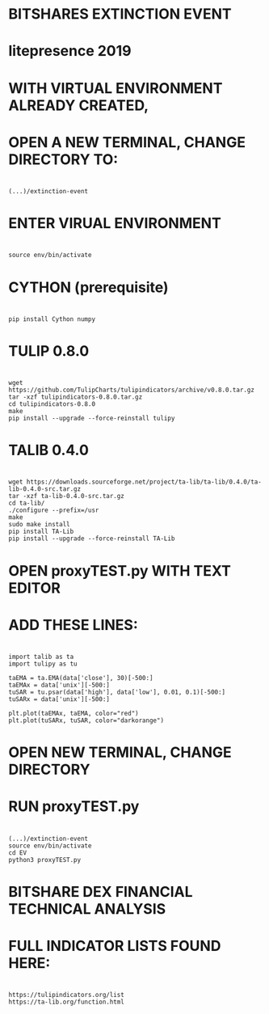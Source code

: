 
# BITSHARES EXTINCTION EVENT
# litepresence 2019

# ##############################################
# WITH VIRTUAL ENVIRONMENT ALREADY CREATED,
# OPEN A NEW TERMINAL, CHANGE DIRECTORY TO:
# ##############################################

    (...)/extinction-event

# ##############################################
# ENTER VIRUAL ENVIRONMENT
# ##############################################

    source env/bin/activate

# ##############################################
# CYTHON (prerequisite)
# ##############################################

    pip install Cython numpy 

# ##############################################
# TULIP 0.8.0
# ##############################################

    wget https://github.com/TulipCharts/tulipindicators/archive/v0.8.0.tar.gz
    tar -xzf tulipindicators-0.8.0.tar.gz
    cd tulipindicators-0.8.0
    make 
    pip install --upgrade --force-reinstall tulipy

# ##############################################
# TALIB 0.4.0
# ##############################################

    wget https://downloads.sourceforge.net/project/ta-lib/ta-lib/0.4.0/ta-lib-0.4.0-src.tar.gz
    tar -xzf ta-lib-0.4.0-src.tar.gz
    cd ta-lib/
    ./configure --prefix=/usr
    make
    sudo make install
    pip install TA-Lib 
    pip install --upgrade --force-reinstall TA-Lib
    
# ##############################################
# OPEN proxyTEST.py WITH TEXT EDITOR
# ADD THESE LINES:
# ##############################################

    import talib as ta
    import tulipy as tu

    taEMA = ta.EMA(data['close'], 30)[-500:]
    taEMAx = data['unix'][-500:]
    tuSAR = tu.psar(data['high'], data['low'], 0.01, 0.1)[-500:]
    tuSARx = data['unix'][-500:]    

    plt.plot(taEMAx, taEMA, color="red")
    plt.plot(tuSARx, tuSAR, color="darkorange")     
    
# ##############################################
# OPEN NEW TERMINAL, CHANGE DIRECTORY
# RUN proxyTEST.py
# ##############################################

    (...)/extinction-event
    source env/bin/activate
    cd EV
    python3 proxyTEST.py

# ##############################################
# BITSHARE DEX FINANCIAL TECHNICAL ANALYSIS 
# FULL INDICATOR LISTS FOUND HERE:
# ##############################################
        
    https://tulipindicators.org/list
    https://ta-lib.org/function.html
